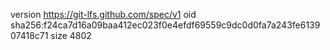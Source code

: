 version https://git-lfs.github.com/spec/v1
oid sha256:f24ca7d16a09baa412ec023f0e4efdf69559c9dc0d0fa7a243fe613907418c71
size 4802
